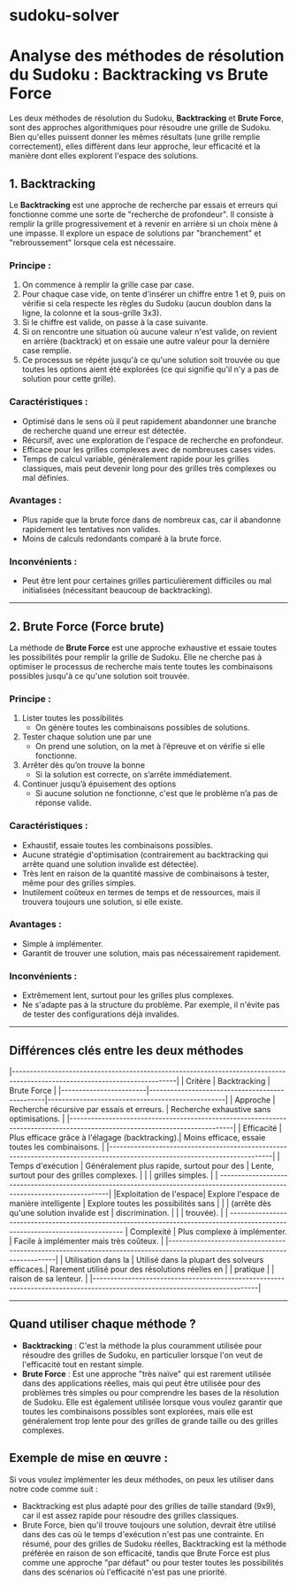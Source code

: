 # sudoku-solver
# Analyse des méthodes de résolution du Sudoku : Backtracking vs Brute Force

Les deux méthodes de résolution du Sudoku, **Backtracking** et **Brute Force**, sont des approches algorithmiques pour résoudre une grille de Sudoku. Bien qu'elles puissent donner les mêmes résultats (une grille remplie correctement), elles diffèrent dans leur approche, leur efficacité et la manière dont elles explorent l'espace des solutions.

## 1. Backtracking

Le **Backtracking** est une approche de recherche par essais et erreurs qui fonctionne comme une sorte de "recherche de profondeur". Il consiste à remplir la grille progressivement et à revenir en arrière si un choix mène à une impasse. Il explore un espace de solutions par "branchement" et "rebroussement" lorsque cela est nécessaire.

### Principe :

1. On commence à remplir la grille case par case.
2. Pour chaque case vide, on tente d'insérer un chiffre entre 1 et 9, puis on vérifie si cela respecte les règles du Sudoku (aucun doublon dans la ligne, la colonne et la sous-grille 3x3).
3. Si le chiffre est valide, on passe à la case suivante.
4. Si on rencontre une situation où aucune valeur n'est valide, on revient en arrière (backtrack) et on essaie une autre valeur pour la dernière case remplie.
5. Ce processus se répète jusqu'à ce qu'une solution soit trouvée ou que toutes les options aient été explorées (ce qui signifie qu'il n'y a pas de solution pour cette grille).

### Caractéristiques :

- Optimisé dans le sens où il peut rapidement abandonner une branche de recherche quand une erreur est détectée.
- Récursif, avec une exploration de l'espace de recherche en profondeur.
- Efficace pour les grilles complexes avec de nombreuses cases vides.
- Temps de calcul variable, généralement rapide pour les grilles classiques, mais peut devenir long pour des grilles très complexes ou mal définies.

### Avantages :

- Plus rapide que la brute force dans de nombreux cas, car il abandonne rapidement les tentatives non valides.
- Moins de calculs redondants comparé à la brute force.

### Inconvénients :

- Peut être lent pour certaines grilles particulièrement difficiles ou mal initialisées (nécessitant beaucoup de backtracking).

---

## 2. Brute Force (Force brute)

La méthode de **Brute Force** est une approche exhaustive et essaie toutes les possibilités pour remplir la grille de Sudoku. Elle ne cherche pas à optimiser le processus de recherche mais tente toutes les combinaisons possibles jusqu'à ce qu'une solution soit trouvée.

### Principe :

1. Lister toutes les possibilités
   - On génère toutes les combinaisons possibles de solutions.
2. Tester chaque solution une par une
   - On prend une solution, on la met à l’épreuve et on vérifie si elle fonctionne.
3. Arrêter dès qu’on trouve la bonne
   - Si la solution est correcte, on s’arrête immédiatement.
4. Continuer jusqu’à épuisement des options
   - Si aucune solution ne fonctionne, c'est que le problème n’a pas de réponse valide.




### Caractéristiques :

- Exhaustif, essaie toutes les combinaisons possibles.
- Aucune stratégie d'optimisation (contrairement au backtracking qui arrête quand une solution invalide est détectée).
- Très lent en raison de la quantité massive de combinaisons à tester, même pour des grilles simples.
- Inutilement coûteux en termes de temps et de ressources, mais il trouvera toujours une solution, si elle existe.

### Avantages :

- Simple à implémenter.
- Garantit de trouver une solution, mais pas nécessairement rapidement.

### Inconvénients :

- Extrêmement lent, surtout pour les grilles plus complexes.
- Ne s'adapte pas à la structure du problème. Par exemple, il n'évite pas de tester des configurations déjà invalides.

---

## Différences clés entre les deux méthodes
|----------------------------------------------------------------------------------------------------------------------------|
| Critère                | Backtracking                                   | Brute Force                                      |
|------------------------|------------------------------------------------|--------------------------------------------------|
| Approche               | Recherche récursive par essais et erreurs.     | Recherche exhaustive sans optimisations.         |
|----------------------------------------------------------------------------------------------------------------------------|
| Efficacité             | Plus efficace grâce à l'élagage (backtracking).| Moins efficace, essaie toutes les combinaisons.  |
|----------------------------------------------------------------------------------------------------------------------------|
| Temps d'exécution      | Généralement plus rapide, surtout pour des     | Lente, surtout pour des grilles complexes.       |
|                        | grilles simples.                               |                                                  |     -----------------------------------------------------------------------------------------------------------------------------|
|Exploitation de l'espace| Explore l'espace de manière intelligente       | Explore toutes les possibilités sans             |
|                        | (arrête dès qu'une solution invalide est       | discrimination.                                  |
|                        | trouvée).                                      |                                                  |
------------------------------------------------------------------------------------------------------------------------------               | Complexité             | Plus complexe à implémenter.                   | Facile à implémenter mais très coûteux.          |
|----------------------------------------------------------------------------------------------------------------------------| 
| Utilisation dans la    | Utilisé dans la plupart des solveurs efficaces.| Rarement utilisé pour des résolutions réelles en |
| pratique               |                                                | raison de sa lenteur.                            |
|----------------------------------------------------------------------------------------------------------------------------|  

---

## Quand utiliser chaque méthode ?

- **Backtracking** : C'est la méthode la plus couramment utilisée pour résoudre des grilles de Sudoku, en particulier lorsque l'on veut de l'efficacité tout en restant simple.
- **Brute Force** : Est une approche "très naïve" qui est rarement utilisée dans des applications réelles, mais qui peut être utilisée pour des problèmes très simples ou pour comprendre les bases de la résolution de Sudoku. Elle est également utilisée lorsque vous voulez garantir que toutes les combinaisons possibles sont explorées, mais elle est généralement trop lente pour des grilles de grande taille ou des grilles complexes.

## Exemple de mise en œuvre :
Si vous voulez implémenter les deux méthodes, on peux les utiliser dans notre code comme suit :
* Backtracking est plus adapté pour des grilles de taille standard (9x9), car il est assez rapide pour résoudre des grilles classiques.
* Brute Force, bien qu'il trouve toujours une solution, devrait être utilisé dans des cas où le temps d'exécution n'est pas une contrainte.
En résumé, pour des grilles de Sudoku réelles, Backtracking est la méthode préférée en raison de son efficacité, tandis que Brute Force est plus comme une approche "par défaut" ou pour tester toutes les possibilités dans des scénarios où l'efficacité n'est pas une priorité.

